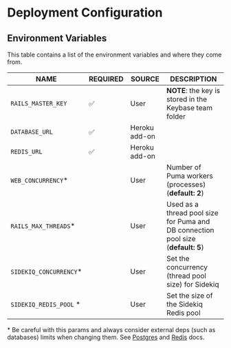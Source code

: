 # Deployment Configuration

## Environment Variables

This table contains a list of the environment variables and where they come from.

NAME                       | REQUIRED     | SOURCE            | DESCRIPTION
---------------------------|--------------|-------------------|---------------
`RAILS_MASTER_KEY`         | ✅           | User              | **NOTE**: the key is stored in the Keybase team folder
`DATABASE_URL`             | ✅           | Heroku add-on     |
`REDIS_URL`                | ✅           | Heroku add-on     |
`WEB_CONCURRENCY`\*        |              | User              | Number of Puma workers (processes) (**default: 2**)
`RAILS_MAX_THREADS`\*      |              | User              | Used as a thread pool size for Puma and DB connection pool size (**default: 5**)
`SIDEKIQ_CONCURRENCY`\*    |              | User              | Set the concurrency (thread pool size) for Sidekiq
`SIDEKIQ_REDIS_POOL` \*    |              | User              | Set the size of the Sidekiq Redis pool

\* Be careful with this params and always consider external deps (such as databases) limits when changing them. See [Postgres](../infrastructure/postgres.md) and [Redis](../infrastructure/redis.md) docs.
